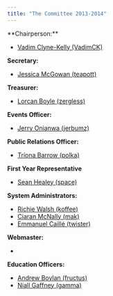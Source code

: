 ```yaml
---
title: "The Committee 2013-2014"
---
```


<div>**Chairperson:**</div>

*   [Vadim Clyne-Kelly (VadimCK)](../../contact/vadimck)

**Secretary:**

*   [Jessica McGowan (teapott)](../../contact/teapott)

**Treasurer:**

*   [Lorcan Boyle (zergless)](../../contact/zergless)

**Events Officer:**

*   [Jerry Onianwa  (jerbumz)](../../contact/jerbumz)

**Public Relations Officer:**

*   [Tríona Barrow (polka)](../../contact/polka)

**First Year Representative**

*   [Sean Healey (space)](../../contact/space)

**System Administrators:**

*   [Richie Walsh (koffee)](../../contact/koffee)
*   [Ciaran McNally (mak)](../../contact/mak)
*   [Emmanuel Caillé (twister)](../../contact/twister)

**Webmaster:**

*   

**Education Officers:**

*   [Andrew Boylan (fructus)](../../contact/fructus)
*   [Niall Gaffney (gamma)](../../contact/gamma)
